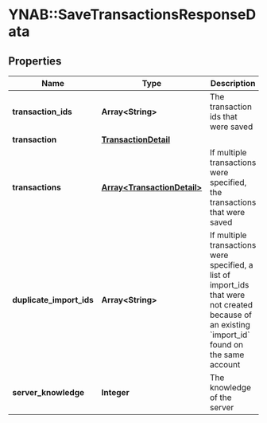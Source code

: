 # YNAB::SaveTransactionsResponseData

## Properties

| Name | Type | Description | Notes |
| ---- | ---- | ----------- | ----- |
| **transaction_ids** | **Array&lt;String&gt;** | The transaction ids that were saved |  |
| **transaction** | [**TransactionDetail**](TransactionDetail.md) |  | [optional] |
| **transactions** | [**Array&lt;TransactionDetail&gt;**](TransactionDetail.md) | If multiple transactions were specified, the transactions that were saved | [optional] |
| **duplicate_import_ids** | **Array&lt;String&gt;** | If multiple transactions were specified, a list of import_ids that were not created because of an existing &#x60;import_id&#x60; found on the same account | [optional] |
| **server_knowledge** | **Integer** | The knowledge of the server |  |

